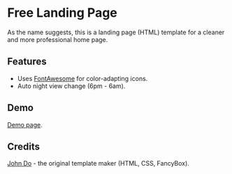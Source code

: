 # Free Landing Page #

As the name suggests, this is a landing page (HTML) template for a cleaner and more professional home page.

## Features ##
- Uses [FontAwesome](http://fortawesome.github.com/Font-Awesome/) for color-adapting icons.
- Auto night view change (6pm - 6am).

## Demo ##
[Demo page](http://drabiter.com/landing.do/demo.html).

## Credits ##
[John Do](http://john.do/do/) - the original template maker (HTML, CSS, FancyBox).